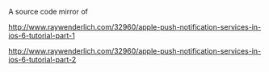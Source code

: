 A source code mirror of 

http://www.raywenderlich.com/32960/apple-push-notification-services-in-ios-6-tutorial-part-1

http://www.raywenderlich.com/32960/apple-push-notification-services-in-ios-6-tutorial-part-2